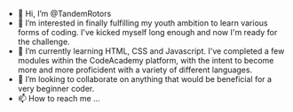 - 👋 Hi, I’m @TandemRotors
- 👀 I’m interested in finally fulfilling my youth ambition to learn various forms of coding. I've kicked myself long enough and now I'm ready for the challenge.
- 🌱 I’m currently learning HTML, CSS and Javascript. I've completed a few modules within the CodeAcademy platform, with the intent to become more and more proficident with a variety of different languages.
- 💞️ I’m looking to collaborate on anything that would be beneficial for a very beginner coder. 
- 📫 How to reach me ...

<!---
TandemRotors/TandemRotors is a ✨ special ✨ repository because its `README.md` (this file) appears on your GitHub profile.
You can click the Preview link to take a look at your changes.
--->
